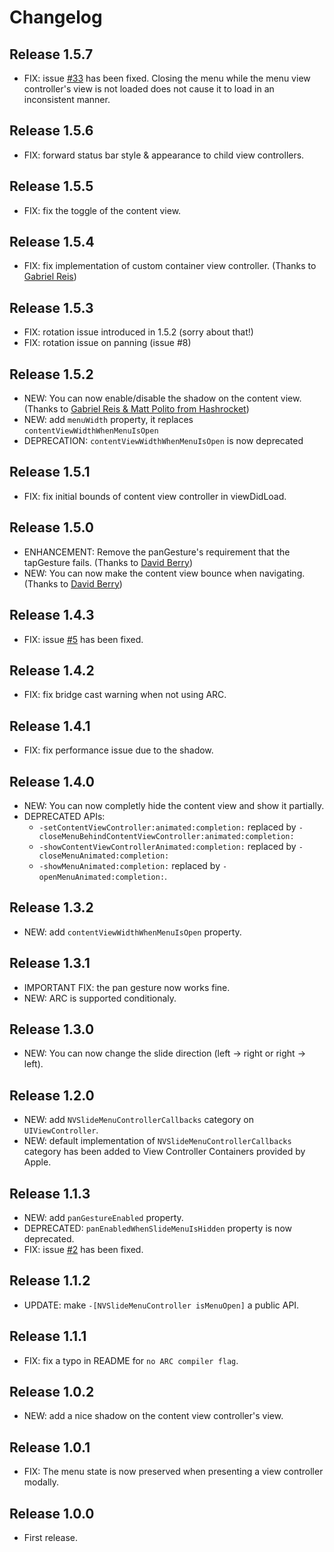 # Changelog

## Release 1.5.7

* FIX: issue [#33](https://github.com/nverinaud/NVSlideMenuController/issues/33) has been fixed. Closing the menu while the menu view controller's view is not loaded does not cause it to load in an inconsistent manner.

## Release 1.5.6

* FIX: forward status bar style & appearance to child view controllers.

## Release 1.5.5

* FIX: fix the toggle of the content view.

## Release 1.5.4

* FIX: fix implementation of custom container view controller. (Thanks to [Gabriel Reis](https://github.com/greis))

## Release 1.5.3

* FIX: rotation issue introduced in 1.5.2 (sorry about that!)
* FIX: rotation issue on panning (issue #8)

## Release 1.5.2

* NEW: You can now enable/disable the shadow on the content view. (Thanks to [Gabriel Reis & Matt Polito from Hashrocket](https://github.com/hashrocketeer))
* NEW: add `menuWidth` property, it replaces `contentViewWidthWhenMenuIsOpen`
* DEPRECATION: `contentViewWidthWhenMenuIsOpen` is now deprecated

## Release 1.5.1

* FIX: fix initial bounds of content view controller in viewDidLoad.

## Release 1.5.0

* ENHANCEMENT: Remove the panGesture's requirement that the tapGesture fails. (Thanks to [David Berry](https://github.com/DavidBarry))
* NEW: You can now make the content view bounce when navigating. (Thanks to [David Berry](https://github.com/DavidBarry))

## Release 1.4.3

* FIX: issue [#5](https://github.com/nverinaud/NVSlideMenuController/issues/5) has been fixed.

## Release 1.4.2

* FIX: fix bridge cast warning when not using ARC.

## Release 1.4.1

* FIX: fix performance issue due to the shadow.

## Release 1.4.0

* NEW: You can now completly hide the content view and show it partially.
* DEPRECATED APIs:
	* `-setContentViewController:animated:completion:` replaced by  `-closeMenuBehindContentViewController:animated:completion:`
	* `-showContentViewControllerAnimated:completion:` replaced by `-closeMenuAnimated:completion:`
	* `-showMenuAnimated:completion:` replaced by `-openMenuAnimated:completion:`.

## Release 1.3.2

* NEW: add `contentViewWidthWhenMenuIsOpen` property.

## Release 1.3.1

* IMPORTANT FIX: the pan gesture now works fine.
* NEW: ARC is supported conditionaly.

## Release 1.3.0

* NEW: You can now change the slide direction (left -> right or right -> left).

## Release 1.2.0

* NEW: add `NVSlideMenuControllerCallbacks` category on `UIViewController`.
* NEW: default implementation of `NVSlideMenuControllerCallbacks` category has 
been added to View Controller Containers provided by Apple.

## Release 1.1.3

* NEW: add `panGestureEnabled` property.
* DEPRECATED: `panEnabledWhenSlideMenuIsHidden` property is now deprecated.
* FIX: issue [#2](https://github.com/nverinaud/NVSlideMenuController/issues/2) has been fixed.

## Release 1.1.2

* UPDATE: make `-[NVSlideMenuController isMenuOpen]` a public API.

## Release 1.1.1

* FIX: fix a typo in README for `no ARC compiler flag`.

## Release 1.0.2

* NEW: add a nice shadow on the content view controller's view.

## Release 1.0.1

* FIX: The menu state is now preserved when presenting a view controller modally.

## Release 1.0.0

* First release.
